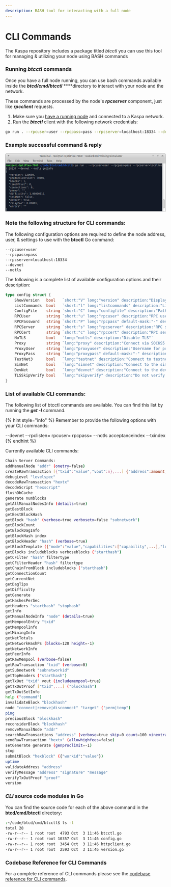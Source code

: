 ```yaml
---
description: BASH tool for interacting with a full node
---
```


# CLI Commands

The Kaspa repository includes a package titled _btcctl_ you can use this tool for managing & utilizing your node using BASH commands 

### Running _btcctl_ commands

Once you have a full node running, you can use bash commands available inside the _**btcd/cmd/btcctl**_ ****directory to interact with your node and the network.  

These commands are processed by the node's _**rpcserver**_ component, just like _**rpcclient**_ requests.

1. Make sure you [have a running node](../running-a-node/) and connected to a Kaspa network.
2. Run the _**btcctl**_ client with the following network credentials:

```bash
go run . --rpcuser=user --rpcpass=pass --rpcserver=localhost:18334 --devnet --notls getInfo
```

### Example successful command & reply

![Running btcctl getInfo command on a local Devnet](../../.gitbook/assets/screenshot_2019-11-03_16-08-00.png)

### Note the following structure for CLI commands:

The following configuration options are required to define the node address, user, & settings to use with the **btcctl** Go command:

```text
--rpcuser=user 
--rpcpass=pass 
--rpcserver=localhost:18334 
--devnet 
--notls
```

The following is a complete list of available configuration options and their description:

```go
type config struct {
	ShowVersion   bool   `short:"V" long:"version" description:"Display version information and exit"`
	ListCommands  bool   `short:"l" long:"listcommands" description:"List all of the supported commands and exit"`
	ConfigFile    string `short:"C" long:"configfile" description:"Path to configuration file"`
	RPCUser       string `short:"u" long:"rpcuser" description:"RPC username"`
	RPCPassword   string `short:"P" long:"rpcpass" default-mask:"-" description:"RPC password"`
	RPCServer     string `short:"s" long:"rpcserver" description:"RPC server to connect to"`
	RPCCert       string `short:"c" long:"rpccert" description:"RPC server certificate chain for validation"`
	NoTLS         bool   `long:"notls" description:"Disable TLS"`
	Proxy         string `long:"proxy" description:"Connect via SOCKS5 proxy (eg. 127.0.0.1:9050)"`
	ProxyUser     string `long:"proxyuser" description:"Username for proxy server"`
	ProxyPass     string `long:"proxypass" default-mask:"-" description:"Password for proxy server"`
	TestNet3      bool   `long:"testnet" description:"Connect to testnet"`
	SimNet        bool   `long:"simnet" description:"Connect to the simulation test network"`
	DevNet        bool   `long:"devnet" description:"Connect to the development test network"`
	TLSSkipVerify bool   `long:"skipverify" description:"Do not verify tls certificates (not recommended!)"`
}
```

### List of available CLI commands:

The following list of btcctl commands are available.  You can find this list by running the _**get -l**_ command.

{% hint style="info" %}
Remember to provide the following options with your CLI commands:  

--devnet --rpclisten= rpcuser= rpcpass= --notls  acceptanceindex --txindex
{% endhint %}

Currently available CLI commands:

```bash
Chain Server Commands:
addManualNode "addr" (onetry=false)
createRawTransaction [{"txid":"value","vout":n},...] {"address":amount,...} (locktime)
debugLevel "levelspec"
decodeRawTransaction "hextx"
decodeScript "hexscript"
flushDbCache
generate numblocks
getAllManualNodesInfo (details=true)
getBestBlock
getBestBlockHash
getBlock "hash" (verbose=true verbosetx=false "subnetwork")
getBlockCount
getBlockDagInfo
getBlockHash index
getBlockHeader "hash" (verbose=true)
getBlockTemplate ({"mode":"value","capabilities":["capability",...],"longpollid":"value","sigoplimit":sigoplimit,"masslimit":masslimit,"maxversion":n,"target":"value","data":"value","workid":"value"})
getBlocks includeblocks verboseblocks ("starthash")
getCFilter "hash" filtertype
getCFilterHeader "hash" filtertype
getChainFromBlock includeblocks ("starthash")
getConnectionCount
getCurrentNet
getDagTips
getDifficulty
getGenerate
getHashesPerSec
getHeaders "starthash" "stophash"
getInfo
getManualNodeInfo "node" (details=true)
getMempoolEntry "txid"
getMempoolInfo
getMiningInfo
getNetTotals
getNetworkHashPs (blocks=120 height=-1)
getNetworkInfo
getPeerInfo
getRawMempool (verbose=false)
getRawTransaction "txid" (verbose=0)
getSubnetwork "subnetworkid"
getTopHeaders ("starthash")
getTxOut "txid" vout (includemempool=true)
getTxOutProof ["txid",...] ("blockhash")
getTxOutSetInfo
help ("command")
invalidateBlock "blockhash"
node "connect|remove|disconnect" "target" ("perm|temp")
ping
preciousBlock "blockhash"
reconsiderBlock "blockhash"
removeManualNode "addr"
searchRawTransactions "address" (verbose=true skip=0 count=100 vinextra=false reverse=false ["filteraddr",...])
sendRawTransaction "hextx" (allowhighfees=false)
setGenerate generate (genproclimit=-1)
stop
submitBlock "hexblock" ({"workid":"value"})
uptime
validateAddress "address"
verifyMessage "address" "signature" "message"
verifyTxOutProof "proof"
version
```

### _CLI_ source code modules in Go

You can find the source code for each of the above command in the **btcd/cmd/btcctl** directory:

```bash
:~/code/btcd/cmd/btcctl$ ls -l
total 28
-rw-r--r-- 1 root root  4793 Oct  3 11:46 btcctl.go
-rw-r--r-- 1 root root 10357 Oct  3 11:46 config.go
-rw-r--r-- 1 root root  3454 Oct  3 11:46 httpclient.go
-rw-r--r-- 1 root root  2593 Oct  3 11:46 version.go

```

### Codebase Reference for CLI Commands

For a complete reference  of CLI commands please see the [codebase reference for CLI commands](../../codebase/code-ref/btcctl.md).











